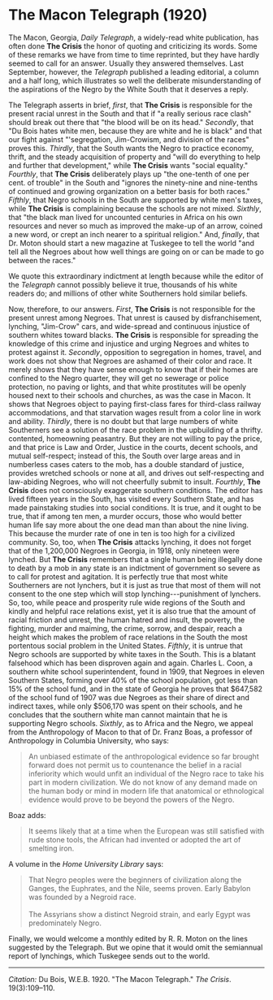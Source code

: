 <!--
title:   The Macon Telegraph
author:  Du Bois, W.E.B.
journal: The Crisis
year:    1920
volume:  19
issue:   3
pages:   109-110
-->

# The Macon Telegraph (1920)

The Macon, Georgia, *Daily Telegraph*, a widely-read white publication, has often done **The Crisis** the honor of quoting and criticizing its words. Some of these remarks we have from time to time reprinted, but they have hardly seemed to call for an answer. Usually they answered themselves. Last September, however, the *Telegraph* published a leading editorial, a column and a half long, which illustrates so well the deliberate misunderstanding of the aspirations of the Negro by the White South that it deserves a reply. 

The Telegraph asserts in brief, *first*, that **The Crisis** is responsible for the present racial unrest in the South and that if "a really serious race clash" should break out there that "the blood will be on its head." *Secondly*, that "Du Bois hates white men, because they are white and he is black" and that our fight against "'segregation, Jim-Crowism, and division of the races" proves this. *Thirdly*, that the South wants the Negro to practice economy, thrift, and the steady acquisition of property and "will do everything to help and further that development," while **The Crisis** wants "social equality." *Fourthly*, that **The Crisis** deliberately plays up "the one-tenth of one per cent. of trouble" in the South and "ignores the ninety-nine and nine-tenths of continued and growing organization on a better basis for both races." *Fifthly*, that Negro schools in the South are supported by white men's taxes, while **The Crisis** is complaining because the schools are not mixed. *Sixthly*, that "the black man lived for uncounted centuries in Africa on his own resources and never so much as improved the make-up of an arrow, coined a new word, or crept an inch nearer to a spiritual religion." And, *finally*, that Dr. Moton should start a new magazine at Tuskegee to tell the world "and tell all the Negroes about how well things are going on or can be made to go between the races." 

We quote this extraordinary indictment at length because while the editor of the *Telegraph* cannot possibly believe it true, thousands of his white readers do; and millions of other white Southerners hold similar beliefs. 

Now, therefore, to our answers. *First*, **The Crisis** is not responsible for the present unrest among Negroes. That unrest is caused by disfranchisement, lynching, "Jim-Crow" cars, and wide-spread and continuous injustice of southern whites toward blacks. **The Crisis** is responsible for spreading the knowledge of this crime and injustice and urging Negroes and whites to protest against it. *Secondly*, opposition to segregation in homes, travel, and work does not show that Negroes are ashamed of their color and race. It merely shows that they have sense enough to know that if their homes are confined to the Negro quarter, they will get no sewerage or police protection, no paving or lights, and that white prostitutes will be openly housed next to their schools and churches, as was the case in Macon. It shows that Negroes object to paying first-class fares for third-class railway accommodations, and that starvation wages result from a color line in work and ability. *Thirdly*, there is no doubt but that large numbers of white Southerners see a solution of the race problem in the upbuilding of a thrifty. contented, homeowning peasantry. But they are not willing to pay the price, and that price is Law and Order, Justice in the courts, decent schools, and mutual self-respect; instead of this, the South over large areas and in numberless cases caters to the mob, has a double standard of justice, provides wretched schools or none at all, and drives out self-respecting and law-abiding Negroes, who will not cheerfully submit to insult. *Fourthly*, **The Crisis** does not consciously exaggerate southern conditions. The editor has lived fifteen years in the South, has visited every Southern State, and has made painstaking studies into social conditions. It is true, and it ought to be true, that if among ten men, a murder occurs, those who would better human life say more about the one dead man than about the nine living. This because the murder rate of one in ten is too high for a civilized community. So, too, when **The Crisis** attacks lynching, it does not forget that of the 1,200,000 Negroes in  Georgia, in 1918, only nineteen were lynched. But **The Crisis** remembers that a single human being illegally done to death by a mob in any state is an indictment of government so severe as to call for protest and agitation. It is perfectly true that most white Southerners are not lynchers, but it is just as true that most of them will not consent to the one step which will stop lynching---punishment of lynchers. So, too, while peace and prosperity rule wide regions of the South and kindly and helpful race relations exist, yet it is also true that the amount of racial friction and unrest, the human hatred and insult, the poverty, the fighting, murder and maiming, the crime, sorrow, and despair, reach a height which makes the problem of race relations in the South the most portentous social problem in the United States. *Fifthly*, it is untrue that Negro schools are supported by white taxes in the South. This is a blatant falsehood which has been disproven again and again. Charles L. Coon, a southern white school superintendent, found in 1909, that Negroes in eleven Southern States, forming over 40% of the school population, got less than 15% of the school fund, and in the state of Georgia he proves that $647,582 of the school fund of 1907 was due Negroes as their share of direct and indirect taxes, while only $506,170 was spent on their schools, and he concludes that the southern white man cannot maintain that he is supporting Negro schools. *Sixthly*, as to Africa and the Negro, we appeal from the Anthropology of Macon to that of Dr. Franz Boas, a professor of Anthropology in Columbia University, who says: 

> An unbiased estimate of the anthropological evidence so far brought forward does not permit us to countenance the belief in a racial inferiority which would unfit an individual of the Negro race to take his part in modern civilization. We do not know of any demand made on the human body or mind in modern life that anatomical or ethnological evidence would prove to be beyond the powers of the Negro.

Boaz adds: 

> It seems likely that at a time when the European was still satisfied with rude stone tools, the African had invented or adopted the art of smelting iron.

A volume in the *Home University Library* says: 
> That Negro peoples were the beginners of civilization along the Ganges, the Euphrates, and the Nile, seems proven. Early Babylon was founded by a Negroid race.     
> &nbsp;    
> The Assyrians show a distinct Negroid strain, and early Egypt was predominately Negro. 

Finally, we would welcome a monthly edited by R. R. Moton on the lines suggested by the Telegraph. But we opine that it would omit the semiannual report of lynchings, which Tuskegee sends out to the world.

______________
*Citation:* Du Bois, W.E.B. 1920. "The Macon Telegraph." *The Crisis*. 19(3):109&ndash;110.
